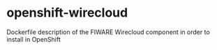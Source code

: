 # openshift-wirecloud
Dockerfile description of the FIWARE Wirecloud component in order to install in OpenShift
